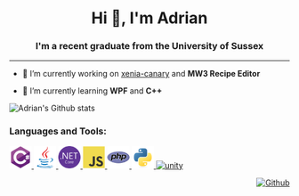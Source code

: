 <h1 align="center">Hi 👋, I'm Adrian</h1>
<h3 align="center">I'm a recent graduate from the University of Sussex</h3>

---

- 🔭 I’m currently working on [xenia-canary](https://github.com/xenia-canary/xenia-canary "Xbox 360 Emulator") and **MW3 Recipe Editor** 

- 🌱 I’m currently learning **WPF** and **C++**

<div align="left">
<img height=200 src="https://github-readme-stats.vercel.app/api?username=adriancassar&show_icons=true&count_private=true&line_height=28&hide_border=true&card_width=450&include_all_commits=true&title_color=fff&icon_color=79ff97&text_color=9f9f9f&bg_color=151515" alt="Adrian's Github stats" />

<!-- <img height=200 src="https://github-readme-stats.vercel.app/api/top-langs/?username=adriancassar&layout=compact&langs_count=10&hide_border=true&title_color=fff&icon_color=79ff97&text_color=9f9f9f&bg_color=151515" alt="Adrian's Language stats" /> -->
</div>

<h3 align="left">Languages and Tools:</h3>
<p align="left"> <a href="https://www.w3schools.com/cs/" target="_blank" rel="noreferrer"> <img src="https://raw.githubusercontent.com/devicons/devicon/master/icons/csharp/csharp-original.svg" alt="csharp" width="40" height="40"/> </a> <a href="https://www.java.com" target="_blank" rel="noreferrer"> <img src="https://raw.githubusercontent.com/devicons/devicon/master/icons/java/java-original.svg" alt="java" width="40" height="40"/> </a> <a href="https://dotnet.microsoft.com/" target="_blank" rel="noreferrer"> <img src="https://raw.githubusercontent.com/devicons/devicon/master/icons/dotnetcore/dotnetcore-original.svg" alt="dotnet" width="40" height="40"/> </a>
<a href="https://developer.mozilla.org/en-US/docs/Web/JavaScript" target="_blank" rel="noreferrer"> <img src="https://raw.githubusercontent.com/devicons/devicon/master/icons/javascript/javascript-original.svg" alt="javascript" width="40" height="40"/> </a> <a href="https://www.php.net" target="_blank" rel="noreferrer"> <img src="https://raw.githubusercontent.com/devicons/devicon/master/icons/php/php-original.svg" alt="php" width="40" height="40"/> </a> <a href="https://www.python.org" target="_blank" rel="noreferrer"> <img src="https://raw.githubusercontent.com/devicons/devicon/master/icons/python/python-original.svg" alt="python" width="40" height="40"/> </a> <a href="https://unity.com/" target="_blank" rel="noreferrer"> <img src="https://www.vectorlogo.zone/logos/unity3d/unity3d-icon.svg" alt="unity" width="40" height="40"/> </a> </p>

<div align="right">

[![Github](https://img.shields.io/github/followers/adriancassar?label=Follow&style=social)](https://github.com/adriancassar)
</div>
